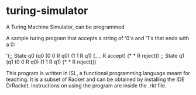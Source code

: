 # turing-simulator
A Turing Machine Simulator, can be programmed

A sample turing program that accepts a string of '0's and '1's that ends with a 0:

'(;; State q0
  (q0 (0 0 R q0)
      (1 1 R q1)
      (_ _ R accept)
      (* * R reject))
   ;; State q1
  (q1 (0 0 R q0)
      (1 1 R q1)
      (* * R reject)))

This program is written in ISL, a functional programming language meant for teaching. It is a subset of Racket and can be obtained by installing the IDE DrRacket. Instructions on using the program are inside the .rkt file.
